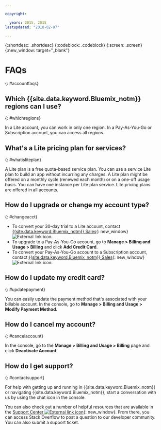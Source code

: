 ```yaml
---

copyright:

  years: 2015, 2018
lastupdated: "2018-02-07"

---
```


{:shortdesc: .shortdesc}
{:codeblock: .codeblock}
{:screen: .screen}
{:new_window: target="_blank"}

# FAQs
{: #accountfaqs} 

## Which {{site.data.keyword.Bluemix_notm}} regions can I use?
{: #whichregions}

In a Lite account, you can work in only one region. In a Pay-As-You-Go or Subscription account, you can access all regions. 

## What's a Lite pricing plan for services?
{: #whatisliteplan}

A Lite plan is a free quota-based service plan. You can use a service Lite plan to build an app without incurring any charges. A Lite plan might be offered on a monthly cycle (renewed each month) or on a one-off usage basis. You can have one instance per Lite plan service. Lite pricing plans are offered in all accounts.

## How do I upgrade or change my account type?
{: #changeacct}

* To convert your 30-day trial to a Lite account, contact [{{site.data.keyword.Bluemix_notm}} Sales](https://www.ibm.com/cloud-computing/bluemix/contact-us){: new_window} ![External link icon](../icons/launch-glyph.svg).
* To upgrade to a Pay-As-You-Go account, go to **Manage > Billing and Usage > Billing** and click **Add Credit Card**.
* To convert your Pay-As-You-Go account to a Subscription account, contact [{{site.data.keyword.Bluemix_notm}} Sales](https://www.ibm.com/cloud-computing/bluemix/contact-us){: new_window} ![External link icon](../icons/launch-glyph.svg).

## How do I update my credit card?
{: #updatepayment}

You can easily update the payment method that's associated with your billable account. In the console, go to **Manage > Billing and Usage > Modify Payment Method**. 

## How do I cancel my account?
{: #cancelaccount}

In the console, go to the **Manage > Billing and Usage > Billing** page and click **Deactivate Account**.

## How do I get support?
{: #contactsupport}

For help with getting up and running in {{site.data.keyword.Bluemix_notm}} or navigating {{site.data.keyword.Bluemix_notm}}, start a conversation with us by using the chat icon in the console. 

You can also check out a number of helpful resources that are available in the [Support Center ![External link icon](../icons/launch-glyph.svg)](https://console.bluemix.net/unifiedsupport/supportcenter){: new_window}. From there, you can access Stack Overflow to post a question to our developer community. You can also submit a support ticket. 
